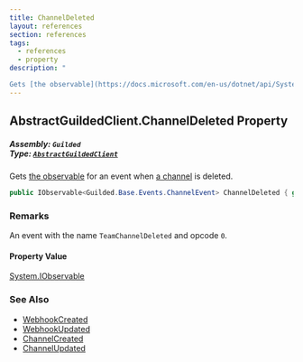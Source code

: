 ```yaml
---
title: ChannelDeleted
layout: references
section: references
tags:
  - references
  - property
description: "

Gets [the observable](https://docs.microsoft.com/en-us/dotnet/api/System.IObservable-1 'System.IObservable`1') for an event when [a channel](ServerChannel 'Guilded.Base.Servers.ServerChannel') is deleted."
---
```


## AbstractGuildedClient.ChannelDeleted Property
##### **Assembly:** `Guilded`<br/>**Type:** [`AbstractGuildedClient`](AbstractGuildedClient 'Guilded.AbstractGuildedClient')

Gets [the observable](https://docs.microsoft.com/en-us/dotnet/api/System.IObservable-1 'System.IObservable`1') for an event when [a channel](ServerChannel 'Guilded.Base.Servers.ServerChannel') is deleted.

```csharp
public IObservable<Guilded.Base.Events.ChannelEvent> ChannelDeleted { get; }
```

### Remarks
  
An event with the name `TeamChannelDeleted` and opcode `0`.

#### Property Value
[System.IObservable](https://docs.microsoft.com/en-us/dotnet/api/System.IObservable 'System.IObservable')

### See Also
- [WebhookCreated](AbstractGuildedClient.WebhookCreated 'Guilded.AbstractGuildedClient.WebhookCreated')
- [WebhookUpdated](AbstractGuildedClient.WebhookUpdated 'Guilded.AbstractGuildedClient.WebhookUpdated')
- [ChannelCreated](AbstractGuildedClient.ChannelCreated 'Guilded.AbstractGuildedClient.ChannelCreated')
- [ChannelUpdated](AbstractGuildedClient.ChannelUpdated 'Guilded.AbstractGuildedClient.ChannelUpdated')